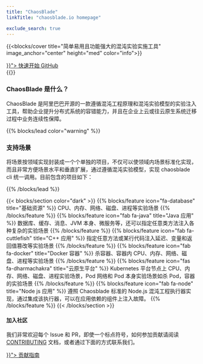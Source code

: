 ```yaml
---
title: "ChaosBlade"
linkTitle: "chaosblade.io homepage"

exclude_search: true
---
```


{{<blocks/cover title="简单易用且功能强大的混沌实验实施工具" image_anchor="center" height="med" color="info">}}
<div class="mx-auto">
  <a class="btn btn-lg btn-dark mr-3 mb-4" href="{{< relref "/docs" >}}">
		快速开始 <i class="fas fa-arrow-alt-circle-right ml-2"></i>
	</a>
	<a class="btn btn-lg btn-light mr-3 mb-4" href="https://github.com/chaosblade-io/chaosblade">
		GitHub <i class="fab fa-github ml-2 "></i>
	</a>
  <!-- <div class="mx-auto mt-5">
    {{<blocks/link-down color="light">}}
  </div> -->
</div>
{{</blocks/cover>}}

<div id="overview">
  <div class="contain">
    <h3 class="section-head">ChaosBlade 是什么？</h4>
    <p>ChaosBlade 是阿里巴巴开源的一款遵循混沌工程原理和混沌实验模型的实验注入工具，帮助企业提升分布式系统的容错能力，并且在企业上云或往云原生系统迁移过程中业务连续性保障。</p>
  </div>
  <!-- <img src="https://chaosblade.oss-cn-hangzhou.aliyuncs.com/agent/release/chaosblade-demo-0.0.1.gif"  height="50%" width="50%" /> -->
</div>

{{% blocks/lead color="warning" %}}
### 支持场景

将场景按领域实现封装成一个个单独的项目，不仅可以使领域内场景标准化实现，而且非常方便场景水平和垂直扩展，通过遵循混沌实验模型，实现 chaosblade cli 统一调用。目前包含的项目如下：

{{% /blocks/lead %}}

{{< blocks/section color="dark" >}}
{{% blocks/feature icon="fa-database" title="基础资源" %}}
CPU、内存、网络、磁盘、进程等实验场景
{{% /blocks/feature %}}
{{% blocks/feature icon="fab fa-java" title="Java 应用" %}}
数据库、缓存、消息、JVM 本身、微服务等，还可以指定任意类方法注入各种复杂的实验场景
{{% /blocks/feature %}}
{{% blocks/feature icon="fab fa-cuttlefish" title="C++ 应用" %}}
指定任意方法或某行代码注入延迟、变量和返回值篡改等实验场景
{{% /blocks/feature %}}
{{% blocks/feature icon="fab fa-docker" title="Docker 容器" %}}
杀容器、容器内 CPU、内存、网络、磁盘、进程等实验场景
{{% /blocks/feature %}}
{{% blocks/feature icon="fas fa-dharmachakra" title="云原生平台" %}}
Kubernetes 平台节点上 CPU、内存、网络、磁盘、进程实验场景，Pod 网络和 Pod 本身实验场景如杀 Pod，容器的实验场景
{{% /blocks/feature %}}
{{% blocks/feature icon="fab fa-node" title="Node js 应用" %}}
遵照 Chaosblade 标准的 Node.js 混沌工程执行器实现，通过集成该执行器，可以在应用依赖的组件上注入故障。
{{% /blocks/feature %}}
{{< /blocks/section >}}

<div id="community">
  <div class="contain">
    <h4 class="section-head">加入社区</h4>
    <p>
      我们非常欢迎每个 Issue 和 PR，即使一个标点符号，如何参加贡献请阅读  <a href="/contributing/">CONTRIBUTING</a> 文档，或者通过下面的方式联系我们。 
    </p>
    <a class="btn btn-lg btn-primary mr-3 mb-4" href="{{< relref "/contributing" >}}">
      贡献指南 <i class="fas fa-arrow-alt-circle-right ml-2"></i>
    </a>
  </div>
</div>
